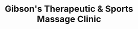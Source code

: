 ---
title: "Gibson's Therapeutic & Sports Massage Clinic"
url: /gibsons/gibsons-therapeutic-and-sports-massage-clinic/
shop: massage
---